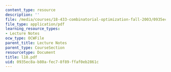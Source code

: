 ```yaml
---
content_type: resource
description: ''
file: /media/courses/18-433-combinatorial-optimization-fall-2003/0935ec8ab80afec78f89ffaf0eb2861c_l18.pdf
file_type: application/pdf
learning_resource_types:
- Lecture Notes
ocw_type: OCWFile
parent_title: Lecture Notes
parent_type: CourseSection
resourcetype: Document
title: l18.pdf
uid: 0935ec8a-b80a-fec7-8f89-ffaf0eb2861c
---
```

